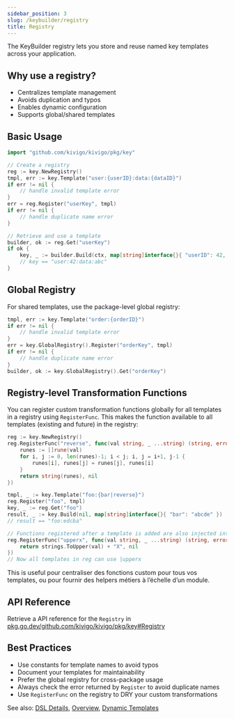 ```yaml
---
sidebar_position: 3
slug: /keybuilder/registry
title: Registry
---
```

The KeyBuilder registry lets you store and reuse named key templates across your application.

## Why use a registry?

- Centralizes template management
- Avoids duplication and typos
- Enables dynamic configuration
- Supports global/shared templates

## Basic Usage

```go
import "github.com/kivigo/kivigo/pkg/key"

// Create a registry
reg := key.NewRegistry()
tmpl, err := key.Template("user:{userID}:data:{dataID}")
if err != nil {
    // handle invalid template error
}
err = reg.Register("userKey", tmpl)
if err != nil {
    // handle duplicate name error
}

// Retrieve and use a template
builder, ok := reg.Get("userKey")
if ok {
    key, _ := builder.Build(ctx, map[string]interface{}{ "userID": 42, "dataID": "abc" })
    // key == "user:42:data:abc"
}
```

## Global Registry

For shared templates, use the package-level global registry:

```go
tmpl, err := key.Template("order:{orderID}")
if err != nil {
    // handle invalid template error
}
err = key.GlobalRegistry().Register("orderKey", tmpl)
if err != nil {
    // handle duplicate name error
}
builder, ok := key.GlobalRegistry().Get("orderKey")
```

## Registry-level Transformation Functions

You can register custom transformation functions globally for all templates in a registry using `RegisterFunc`. This makes the function available to all templates (existing and future) in the registry:

```go
reg := key.NewRegistry()
reg.RegisterFunc("reverse", func(val string, _ ...string) (string, error) {
    runes := []rune(val)
    for i, j := 0, len(runes)-1; i < j; i, j = i+1, j-1 {
        runes[i], runes[j] = runes[j], runes[i]
    }
    return string(runes), nil
})

tmpl, _ := key.Template("foo:{bar|reverse}")
reg.Register("foo", tmpl)
key, _ := reg.Get("foo")
result, _ := key.Build(nil, map[string]interface{}{ "bar": "abcde" })
// result == "foo:edcba"

// Functions registered after a template is added are also injected into all templates:
reg.RegisterFunc("upperx", func(val string, _ ...string) (string, error) {
    return strings.ToUpper(val) + "X", nil
})
// Now all templates in reg can use |upperx
```

This is useful pour centraliser des fonctions custom pour tous vos templates, ou pour fournir des helpers métiers à l’échelle d’un module.

## API Reference

Retrieve a API reference for the `Registry` in [pkg.go.dev/github.com/kivigo/kivigo/pkg/key#Registry](https://pkg.go.dev/github.com/kivigo/kivigo/pkg/key#Registry)

## Best Practices

- Use constants for template names to avoid typos
- Document your templates for maintainability
- Prefer the global registry for cross-package usage
- Always check the error returned by `Register` to avoid duplicate names
- Use `RegisterFunc` on the registry to DRY your custom transformations

See also: [DSL Details](./dsl-details.md), [Overview](./overview.md), [Dynamic Templates](./dynamic-templates.md)
